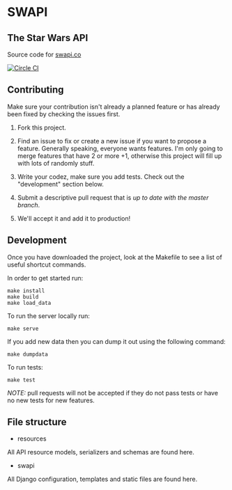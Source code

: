 # SWAPI
## The Star Wars API

Source code for [swapi.co](http://swapi.co)

[![Circle CI](https://circleci.com/gh/phalt/swapi.svg?style=svg)](https://circleci.com/gh/phalt/swapi)

## Contributing

Make sure your contribution isn't already a planned feature or has already been fixed by checking the issues first.

1. Fork this project.

2. Find an issue to fix or create a new issue if you want to propose a feature. Generally speaking, everyone wants features. I'm only going to merge features that have 2 or more +1, otherwise this project will fill up with lots of randomly stuff.

3. Write your codez, make sure you add tests. Check out the "development" section below.

4. Submit a descriptive pull request that is *up to date with the master branch*.

5. We'll accept it and add it to production!


## Development

Once you have downloaded the project, look at the Makefile to see a list of useful shortcut commands.

In order to get started run:

```
make install
make build
make load_data
```

To run the server locally run:

```
make serve
```

If you add new data then you can dump it out using the following command:

```
make dumpdata
```

To run tests:

```
make test
```

*NOTE:* pull requests will not be accepted if they do not pass tests or have no new tests for new features.


## File structure

- resources

All API resource models, serializers and schemas are found here.

- swapi

All Django configuration, templates and static files are found here.
